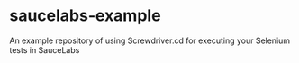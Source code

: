 # saucelabs-example
An example repository of using Screwdriver.cd for executing your Selenium tests in SauceLabs

